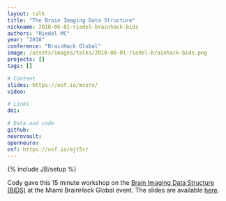 ```yaml
---
layout: talk
title: "The Brain Imaging Data Structure"
nickname: 2018-06-01-riedel-brainhack-bids
authors: "Riedel MC"
year: "2018"
conference: "BrainHack Global"
image: /assets/images/talks/2018-06-01-riedel-brainhack-bids.png
projects: []
tags: []

# Content
slides: https://osf.io/mszrx/
video:

# Links
doi:

# Data and code
github:
neurovault:
openneuro:
osf: https://osf.io/mjt5r/
---
```

{% include JB/setup %}

Cody gave this 15 minute workshop on the [Brain Imaging Data Structure (BIDS)](http://bids.neuroimaging.io) at the Miami BrainHack Global event. The slides are available [here](https://osf.io/mjt5r/).
